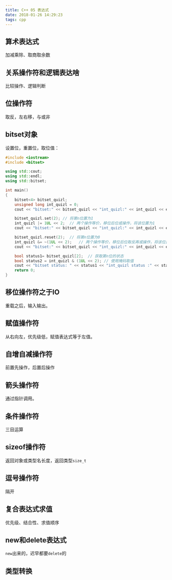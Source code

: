 ```yaml
---
title: C++ 05 表达式
date: 2018-01-26 14:29:23
tags: cpp
---
```

## 算术表达式

加减乘除、取商取余数

## 关系操作符和逻辑表达啥

比较操作、逻辑判断

## 位操作符

取反，左右移，与或非

## bitset对象

设置位，重置位，取位值： 

```cpp
#include <iostream>
#include <bitset>

using std::cout;
using std::endl;
using std::bitset;

int main()
{
	bitset<4> bitset_quizl;
	unsigned long int_quizl = 0;
	cout << "bitset:" << bitset_quizl << "int_quizl:" << int_quizl << endl;

	bitset_quizl.set(2); // 将第n位置为1
	int_quizl |= 1UL << 2;	// 两个操作等价，移位后位或操作，将该位置为1
	cout << "bitset:" << bitset_quizl << "int_quizl:" << int_quizl << endl;

	bitset_quizl.reset(2);	// 将第n位置为0
	int_quizl &= ~(1UL << 2);	// 两个操作等价，移位后位取反再或操作，将该位置为0
	cout << "bitset:" << bitset_quizl << "int_quizl:" << int_quizl << endl;

	bool status1= bitset_quizl[2];	// 获取第n位的状态
	bool status2 = int_quizl & (1UL << 2); // 使用掩码取值
	cout << "bitset status: " << status1 << "int_quizl status :" << status2;
	return 0;
}
```

## 移位操作符之于IO

重载之后，输入输出。

## 赋值操作符

从右向左，优先级低，赋值表达式等于左值。

## 自增自减操作符

前置先操作，后置后操作

## 箭头操作符

通过指针调用。

## 条件操作符

三目运算

## sizeof操作符

返回对象或类型名长度，返回类型`size_t`

## 逗号操作符

隔开

## 复合表达式求值

优先级、结合性、求值顺序

## new和delete表达式

`new`出来的，迟早都要`delete`的

## 类型转换


